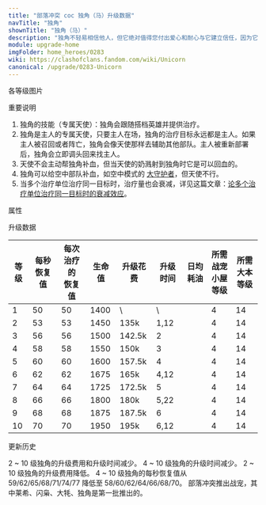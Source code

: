 ```yaml
---
title: "部落冲突 coc 独角（马）升级数据"
navTitle: "独角"
shownTitle: "独角（马）"
description: "独角不轻易相信他人，但它绝对值得您付出爱心和耐心与它建立信任，因为它会像天使一样治愈所有伤痛！"
module: upgrade-home
imgFolder: home_heroes/0283
wiki: https://clashofclans.fandom.com/wiki/Unicorn
canonical: /upgrade/0283-Unicorn
---
```


<UnitInfo :folder="$frontmatter.imgFolder" imgSrc="Unicorn_info.png" :imgAlt="$frontmatter.navTitle" :description="$frontmatter.description" />

<SmallTitle>各等级图片</SmallTitle>

<Panel>
    <UnitImgGroup :folder="$frontmatter.imgFolder">
        <UnitImg imgTitle="所有等级" imgSrc="Unicorn_field.png" />
    </UnitImgGroup>
</Panel>

<SmallTitle>重要说明</SmallTitle>

1. 独角的技能（专属天使）：独角会跟随搭档英雄并提供治疗。
2. 独角是主人的专属天使，只要主人在场，独角的治疗目标永远都是主人。如果主人被召回或者阵亡，独角会像天使那样去辅助其他部队。主人被重新部署后，独角会立即调头回来找主人。
3. 天使不会主动帮独角补血，但当天使的奶溅射到独角时它是可以回血的。
4. 独角可以给空中部队补血，如空中模式的 [大守护者](/upgrade/0202-Grand-Warden)，但天使不行。
5. 当多个治疗单位治疗同一目标时，治疗量也会衰减，详见这篇文章：[论多个治疗单位治疗同一目标时的衰减效应](/p/6925)。

<SmallTitle>属性</SmallTitle>

<UnitProperties>
    <UnitProperty pKey="治疗偏好" pValue="英雄" />
    <UnitProperty pKey="恢复类型" pValue="单个目标" />
    <UnitProperty pKey="作用目标" pValue="地面和空中目标" />
    <UnitProperty pKey="移动速度" pValue="2 格/秒" />
    <UnitProperty pKey="治疗速度" pValue="1 秒/次" />
    <UnitProperty pKey="独角手长" pValue="2.5 格" />
    <UnitProperty pKey="所需战宠小屋等级" pValue="4" />
    <UnitProperty pKey="所需大本等级" pValue="14" />
</UnitProperties>

<SmallTitle>升级数据</SmallTitle>

<script setup>
const tableExtraInfo = [
    {
        "column": 4,
        "type": "cost",
        "gpClass": "research",
        "icon": "Dark_Elixir"
    },
    {
        "column": 5,
        "type": "time",
        "gpClass": "research"
    },
    {
        "column": 6,
        "type": "dailyCost",
        "icon": "Dark_Elixir"
    }
];
</script>

<UnitTable :tableExtraInfo="tableExtraInfo">

| 等级 |每秒恢复值|每次治疗的<br>恢复值| 生命值 | 升级花费 | 升级时间 | 日均耗油 |所需战宠<br>小屋等级|所需<br>大本等级|
| ---- |   ---   |       ----       |  ---   |   ----  |   ---   |   ---   |        ---        |      ----     |
|   1  |    50   |        50        |  1400  |      \  |   \     |         |         4         |       14      |
|   2  |    53   |        53        |  1450  |   135k  |   1,12  |         |         4         |       14      |
|   3  |    56   |        56        |  1500  | 142.5k  |   2     |         |         4         |       14      |
|   4  |    58   |        58        |  1550  |   150k  |   3     |         |         4         |       14      |
|   5  |    60   |        60        |  1600  | 157.5k  |   4     |         |         4         |       14      |
|   6  |    62   |        62        |  1675  |   165k  |   4,12  |         |         4         |       14      |
|   7  |    64   |        64        |  1725  | 172.5k  |   5     |         |         4         |       14      |
|   8  |    66   |        66        |  1800  |   180k  |   5,22  |         |         4         |       14      |
|   9  |    68   |        68        |  1875  | 187.5k  |   6     |         |         4         |       14      |
|  10  |    70   |        70        |  1950  |   195k  |   6,12  |         |         4         |       14      |
</UnitTable>

<SmallTitle>更新历史</SmallTitle>

<Timeline>
    <TimelineItem date="2024/11/25">
        <TimelineRow>2 ~ 10 级独角的升级费用和升级时间减少。</TimelineRow>
    </TimelineItem>
    <TimelineItem date="2023/12/12">
        <TimelineRow>4 ~ 10 级独角的升级时间减少。</TimelineRow>
        <TimelineRow>2 ~ 10 级独角的升级费用降低。</TimelineRow>
    </TimelineItem>
    <TimelineItem date="2022/05/02">
        <TimelineRow>4 ~ 10 级独角的每秒恢复值从 59/62/65/68/71/74/77 降低至 58/60/62/64/66/68/70。</TimelineRow>
    </TimelineItem>
    <TimelineItem date="2021/04/12">
        <TimelineRow>部落冲突推出战宠，其中莱希、闪枭、大牦、独角是第一批推出的。</TimelineRow>
    </TimelineItem>
    <TimelineItem :historyBottom="true" />
</Timeline>